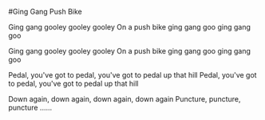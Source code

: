 #Ging Gang Push Bike

Ging gang gooley gooley gooley
On a push bike ging gang goo ging gang goo

Ging gang gooley gooley gooley
On a push bike ging gang goo ging gang goo

Pedal, you've got to pedal, you've got to pedal up that hill
Pedal, you've got to pedal, you've got to pedal up that hill

Down again, down again, down again, down again
Puncture, puncture, puncture ......